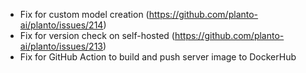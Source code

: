 - Fix for custom model creation (https://github.com/planto-ai/planto/issues/214)
- Fix for version check on self-hosted (https://github.com/planto-ai/planto/issues/213)
- Fix for GitHub Action to build and push server image to DockerHub